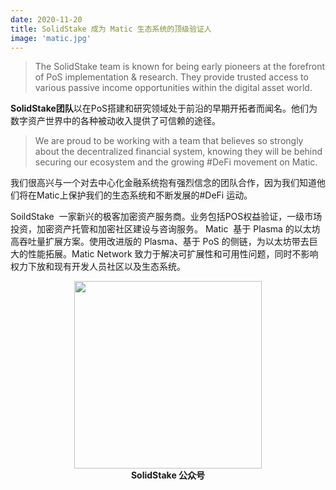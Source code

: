 ```yaml
---
date: 2020-11-20
title: SolidStake 成为 Matic 生态系统的顶级验证人
image: 'matic.jpg'
---
```



> The SolidStake team is known for being early pioneers at the forefront of PoS implementation & research. They provide trusted access to various passive income opportunities within the digital asset world.

 **SolidStake团队**以在PoS搭建和研究领域处于前沿的早期开拓者而闻名。他们为数字资产世界中的各种被动收入提供了可信赖的途径。
 



> We are proud to be working with a team that believes so strongly about the decentralized financial system, knowing they will be behind securing our ecosystem and the growing #DeFi movement on Matic.

我们很高兴与一个对去中心化金融系统抱有强烈信念的团队合作，因为我们知道他们将在Matic上保护我们的生态系统和不断发展的#DeFi 运动。


SoildStake  一家新兴的极客加密资产服务商。业务包括POS权益验证，一级市场投资，加密资产托管和加密社区建设与咨询服务。
Matic  基于 Plasma 的以太坊高吞吐量扩展方案。使用改进版的 Plasma、基于 PoS 的侧链，为以太坊带去巨大的性能拓展。Matic Network 致力于解决可扩展性和可用性问题，同时不影响权力下放和现有开发人员社区以及生态系统。
<div style="text-align: center;"><img src="https://cloud.solidstake.net/api/v3/file/get/33/solidstake-wx.webp?sign=2CMva79rPo5DXzTAk0XvmJVJ03NEgif47J96W23jBvY%3D%3A0" style="width: 300px;"></div>
<div style="text-align: center;"><strong> SolidStake 公众号</strong></div>
